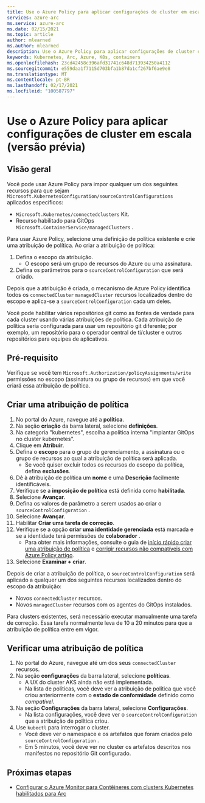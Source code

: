 ```yaml
---
title: Use o Azure Policy para aplicar configurações de cluster em escala (versão prévia)
services: azure-arc
ms.service: azure-arc
ms.date: 02/15/2021
ms.topic: article
author: mlearned
ms.author: mlearned
description: Use o Azure Policy para aplicar configurações de cluster em escala
keywords: Kubernetes, Arc, Azure, K8s, containers
ms.openlocfilehash: 23cd42458c396afd31741c648d713934250a4112
ms.sourcegitcommit: e559daa1f7115d703bfa1b87da1cf267bf6ae9e8
ms.translationtype: MT
ms.contentlocale: pt-BR
ms.lasthandoff: 02/17/2021
ms.locfileid: "100587797"
---
```

# <a name="use-azure-policy-to-apply-cluster-configurations-at-scale-preview"></a>Use o Azure Policy para aplicar configurações de cluster em escala (versão prévia)

## <a name="overview"></a>Visão geral

Você pode usar Azure Policy para impor qualquer um dos seguintes recursos para que sejam `Microsoft.KubernetesConfiguration/sourceControlConfigurations` aplicados específicos:
*  `Microsoft.Kubernetes/connectedclusters` Kit.
* Recurso habilitado para GitOps `Microsoft.ContainerService/managedClusters` . 

Para usar Azure Policy, selecione uma definição de política existente e crie uma atribuição de política. Ao criar a atribuição de política:
1. Defina o escopo da atribuição.
    * O escopo será um grupo de recursos do Azure ou uma assinatura. 
2. Defina os parâmetros para o `sourceControlConfiguration` que será criado. 

Depois que a atribuição é criada, o mecanismo de Azure Policy identifica todos os `connectedCluster` `managedCluster` recursos localizados dentro do escopo e aplica-se a `sourceControlConfiguration` cada um deles.

Você pode habilitar vários repositórios git como as fontes de verdade para cada cluster usando várias atribuições de política. Cada atribuição de política seria configurada para usar um repositório git diferente; por exemplo, um repositório para o operador central de ti/cluster e outros repositórios para equipes de aplicativos.

## <a name="prerequisite"></a>Pré-requisito

Verifique se você tem `Microsoft.Authorization/policyAssignments/write` permissões no escopo (assinatura ou grupo de recursos) em que você criará essa atribuição de política.

## <a name="create-a-policy-assignment"></a>Criar uma atribuição de política

1. No portal do Azure, navegue até a **política**.
1. Na seção **criação** da barra lateral, selecione **definições**.
1. Na categoria "kubernetes", escolha a política interna "implantar GitOps no cluster kubernetes". 
1. Clique em **Atribuir**.
1. Defina o **escopo** para o grupo de gerenciamento, a assinatura ou o grupo de recursos ao qual a atribuição de política será aplicada.
    * Se você quiser excluir todos os recursos do escopo da política, defina **exclusões**.
1. Dê à atribuição de política um **nome** e uma **Descrição** facilmente identificáveis.
1. Verifique se a **imposição de política** está definida como **habilitada**.
1. Selecione **Avançar**.
1. Defina os valores de parâmetro a serem usados ao criar o `sourceControlConfiguration` .
1. Selecione **Avançar**.
1. Habilitar **Criar uma tarefa de correção**.
1. Verifique se a opção **criar uma identidade gerenciada** está marcada e se a identidade terá permissões de **colaborador** . 
    * Para obter mais informações, consulte o guia de [início rápido criar uma atribuição de política](../../governance/policy/assign-policy-portal.md) e [corrigir recursos não compatíveis com Azure Policy artigo](../../governance/policy/how-to/remediate-resources.md).
1. Selecione **Examinar + criar**.

Depois de criar a atribuição de política, o `sourceControlConfiguration` será aplicado a qualquer um dos seguintes recursos localizados dentro do escopo da atribuição:
* Novos `connectedCluster` recursos.
* Novos `managedCluster` recursos com os agentes do GitOps instalados. 

Para clusters existentes, será necessário executar manualmente uma tarefa de correção. Essa tarefa normalmente leva de 10 a 20 minutos para que a atribuição de política entre em vigor.

## <a name="verify-a-policy-assignment"></a>Verificar uma atribuição de política

1. No portal do Azure, navegue até um dos seus `connectedCluster` recursos.
1. Na seção **configurações** da barra lateral, selecione **políticas**. 
    * A UX do cluster AKS ainda não está implementada.
    * Na lista de políticas, você deve ver a atribuição de política que você criou anteriormente com o **estado de conformidade** definido como *compatível*.
1. Na seção **Configurações** da barra lateral, selecione **Configurações**.
    * Na lista configurações, você deve ver o `sourceControlConfiguration` que a atribuição de política criou.
1. Use `kubectl` para interrogar o cluster. 
    * Você deve ver o namespace e os artefatos que foram criados pelo `sourceControlConfiguration` .
    * Em 5 minutos, você deve ver no cluster os artefatos descritos nos manifestos no repositório Git configurado.

## <a name="next-steps"></a>Próximas etapas

* [Configurar o Azure Monitor para Contêineres com clusters Kubernetes habilitados para Arc](../../azure-monitor/containers/container-insights-enable-arc-enabled-clusters.md)
